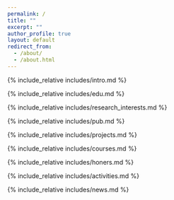 ```yaml
---
permalink: /
title: ""
excerpt: ""
author_profile: true
layout: default
redirect_from: 
  - /about/
  - /about.html
---
```


<span class='anchor' id='个人简介'></span>
{% include_relative includes/intro.md %}

{% include_relative includes/edu.md %}

{% include_relative includes/research_interests.md %}

{% include_relative includes/pub.md %}

{% include_relative includes/projects.md %}

{% include_relative includes/courses.md %}

{% include_relative includes/honers.md %}

{% include_relative includes/activities.md %}

<span class='anchor' id='news'></span>
{% include_relative includes/news.md %}
